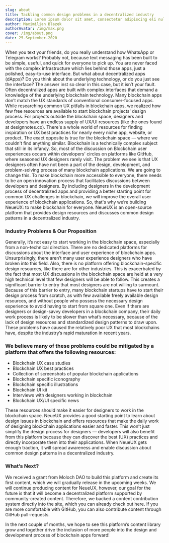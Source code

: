 ```yaml
---
slug: about
title: Tackling common design problems in a decentralized industry
description: Lorem ipsum dolor sit amet, consectetur adipiscing eli nullam eu nisi et orci posuere pretium ut eu nisi.
author: Maximilian Blazek
authorAvatar: /img/max.png
cover: /img/about.png
date: 25-September-2020
---
```

When you text your friends, do you really understand how WhatsApp or Telegram works? Probably not, because text messaging has been built to be simple, useful, and quick for everyone to pick up. You are never faced with the complex infrastructure which lies behind those apps, just a polished, easy-to-use interface.
But what about decentralized apps (dApps)? Do you think about the underlying technology, or do you just see the interface? The answer inst so clear in this case, but it isn’t your fault. Often decentralized apps are built with complex interfaces that demand a knowledge of the underlying blockchain technology.
Many blockchain apps don’t match the UX standards of conventional consumer-focused apps.
While researching common UX pitfalls in blockchain apps, we realized how few free resources are available to start blockchain projects' design process.
For projects outside the blockchain space, designers and developers have an endless supply of UX/UI resources (like the ones found at designnotes.co). There's a whole world of resources for finding inspiration or UX best practices for nearly every niche app, website, or product. The exact opposite is true for the blockchain space — where we couldn't find anything similar. Blockchain is a technically complex subject that still in its infancy. So, most of the discussion on Blockchain user experiences occurs within developers' circles on platforms like GitHub, where seasoned UX designers rarely visit. The problem we see is that UX designers often have not been a part of the design, development, and problem-solving process of many blockchain applications. We are going to change this.
To make blockchain more accessible to everyone, there needs to be an open innovation process that facilitates discussions between developers and designers. By including designers in the development process of decentralized apps and providing a better starting point for common UX challenges in blockchain, we will improve the overall user experience of blockchain applications.
So, that's why we’re building NeueUX: to make blockchain for everyone.
NeueUX is an open-source platform that provides design resources and discusses common design patterns in a decentralized industry.
### Industry Problems & Our Proposition
Generally, it’s not easy to start working in the blockchain space, especially from a non-technical direction.
There are no dedicated platforms for discussions about the interface and user experience of blockchain apps. Unsurprisingly, there aren’t many user experience designers who have broken into this field. Also, there is no platform offering blockchain-specific design resources, like there are for other industries. This is exacerbated by the fact that most UX discussions in the blockchain space are held at a very high technical level that few designers will be able to follow. This creates a significant barrier to entry that most designers are not willing to surmount.
Because of this barrier to entry, many blockchain startups have to start their design process from scratch, as with few available freely available design resources, and without people who possess the necessary design experience to avoid having to start from square one. Even if there are designers or design-savvy developers in a blockchain company, their daily work process is likely to be slower than what’s necessary, because of the lack of design resources and standardized design patterns to draw upon.
These problems have caused the relatively poor UX that most blockchains have, despite the industry’s rapid maturation in recent years.
### We believe many of these problems could be mitigated by a platform that offers the following resources:
- Blockchain UX case studies
- Blockchain UX best practices
- Collection of screenshots of popular blockchain applications
- Blockchain specific iconography
- Blockchain specific illustrations
- Blockchain UI kit
- Interviews with designers working in blockchain
- Blockchain UX/UI specific news

These resources should make it easier for designers to work in the blockchain space. NeueUX provides a good starting point to learn about design issues in blockchain and offers resources that make the daily work of designing blockchain applications easier and faster. This won’t just simplify the design process for designers — developers will also benefit from this platform because they can discover the best (UX) practices and directly incorporate them into their applications. When NeueUX gets enough traction, it will spread awareness and enable discussion about common design patterns in a decentralized industry.
### What’s Next?
We received a grant from Moloch DAO to build this platform and create its first content, which we will gradually release in the upcoming weeks. We will continue producing content for NeueUX, however, our goal for the future is that it will become a decentralized platform supported by community-created content. Therefore, we backed a content contribution system directly into the site, which you can already check out here. If you are more comfortable with GitHub, you can also contribute content through GitHub pull-requests.

In the next couple of months, we hope to see this platform’s content library grow and together drive the inclusion of more people into the design and development process of blockchain apps forward!
